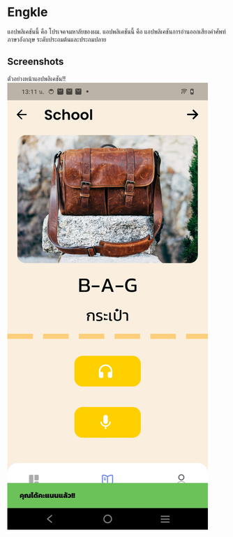 # Engkle
แอปพลิเคชันนี้ คือ โปรเจคจมหาลัยของผม. แอปพลิเคชันนี้ คือ แอปพลิเคชันการอ่านออกเสียงคำศัพท์ภาษาอังกฤษ ระดับประถมต้นและประถมปลาย

## Screenshots

ตัวอย่างหน้าแอปพลิเคชัน!!
![App Screenshot](https://raw.githubusercontent.com/Jebvelin/Engkle/refs/heads/main/bag_correct.jpg)

